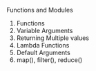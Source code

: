 Functions and Modules
  1. Functions
  2. Variable Arguments
  3. Returning Multiple values
  4. Lambda Functions
  5. Default Arguments
  6. map(), filter(), reduce()
  